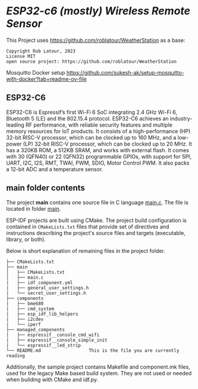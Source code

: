 # _ESP32-c6 (mostly) Wireless Remote Sensor_

This Project uses https://github.com/roblatour/WeatherStation as a base: 

    Copyright Rob Latour, 2023
    License MIT
    open source project: https://github.com/roblatour/WeatherStation

Mosquitto Docker setup
    https://github.com/sukesh-ak/setup-mosquitto-with-docker?tab=readme-ov-file

## ESP32-C6

ESP32-C6 is Espressif’s first Wi-Fi 6 SoC integrating 2.4 GHz Wi-Fi 6, Bluetooth 5 (LE) and the 802.15.4 protocol. ESP32-C6 achieves an industry-leading RF performance, with reliable security features and multiple memory resources for IoT products. It consists of a high-performance (HP) 32-bit RISC-V processor, which can be clocked up to 160 MHz, and a low-power (LP) 32-bit RISC-V processor, which can be clocked up to 20 MHz. It has a 320KB ROM, a 512KB SRAM, and works with external flash. It comes with 30 (QFN40) or 22 (QFN32) programmable GPIOs, with support for SPI, UART, I2C, I2S, RMT, TWAI, PWM, SDIO, Motor Control PWM. It also packs a 12-bit ADC and a temperature sensor.

## main folder contents

The project **main** contains one source file in C language [main.c](main/main.c). The file is located in folder [main](main).

ESP-IDF projects are built using CMake. The project build configuration is contained in `CMakeLists.txt`
files that provide set of directives and instructions describing the project's source files and targets
(executable, library, or both). 

Below is short explanation of remaining files in the project folder.

```
├── CMakeLists.txt
├── main
│   ├── CMakeLists.txt
│   ├── main.c
|   ├── idf_component.yml
|   ├── general_user_settings.h
|   └── secret_user_settings.h
├── components
|   ├── bme680
|   ├── cmd_system
|   ├── esp_idf_lib_helpers
|   ├── i2cdev
|   └── iperf
├── managed_components
|   ├── espressif__console_cmd_wifi
|   ├── espressif__console_simple_init
|   └── espressif__led_strip
└── README.md                  This is the file you are currently reading
```
Additionally, the sample project contains Makefile and component.mk files, used for the legacy Make based build system. 
They are not used or needed when building with CMake and idf.py.
